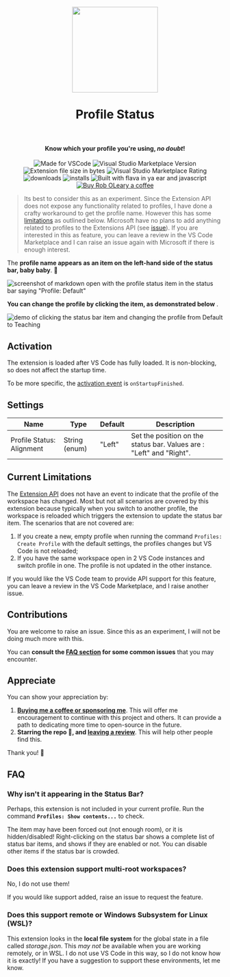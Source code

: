 <h1 align="center">
  <br>
    <img align="center" src="img/logo.png" width="200">
  <br>
	<br>
  Profile Status
  <br>
  <br>
</h1>
<h4 align="center">Know which your profile you're using, <em>no doubt</em>!</h4>

<p align="center">
<img src="https://img.shields.io/static/v1?logo=visual-studio-code&label=made%20for&message=VS%20Code&color=2b62c6" alt="Made for VSCode">
<img src="https://img.shields.io/visual-studio-marketplace/v/robole.profile-status?logo=visual-studio-code&color=2b62c6" alt="Visual Studio Marketplace Version">
<img src="https://img.shields.io/static/v1?logo=visual-studio-code&label=size&message=31KB&color=2b62c6"
alt="Extension file size in bytes">
<img src="https://img.shields.io/visual-studio-marketplace/r/robole.profile-status?logo=visual-studio-code&color=2b62c6" alt="Visual Studio Marketplace Rating">
<img src="https://img.shields.io/visual-studio-marketplace/d/robole.profile-status?logo=visual-studio-code&color=2b62c6" alt="downloads"/>
<img src="https://img.shields.io/visual-studio-marketplace/i/robole.profile-status?logo=visual-studio-code&color=2b62c6" alt="installs"/>
<img src="https://img.shields.io/static/v1?label=built%20with&message=flava%20in%20ya%20ear%20%26%20javascript&color=2b62c6" alt="Built with flava in ya ear and javascript"/>
<a href="https://ko-fi.com/roboleary"><img src="https://img.shields.io/badge/Buy%20me%20a%20coffee-$4-gold?logo=buy-me-a-coffee" alt="Buy Rob OLeary a coffee"></a>
</p>

> Its best to consider this as an experiment. Since the Extension API does not expose any functionality related to profiles, I have done a crafty workaround to get the profile name. However this has some [limitations](#current-limitations) as outlined below. Microsoft have no plans to add anything related to profiles to the Extensions API (see [issue](https://github.com/microsoft/vscode/issues/208195#issuecomment-2046778283)). If you are interested in this as feature, you can leave a review in the VS Code Marketplace and I can raise an issue again with Microsoft if there is enough interest.

The **profile name appears as an item on the left-hand side of the status bar, baby baby**. 👊

![screenshot of markdown open with the profile status item in the status bar saying "Profile: Default"](img/screenshot-statusbar.png)

**You can change the profile by clicking the item, as demonstrated below** .

![demo of clicking the status bar item and changing the profile from Default to Teaching](img/demo.webp)

## Activation

The extension is loaded after VS Code has fully loaded. It is non-blocking, so does not affect the startup time.

To be more specific, the [activation event](https://code.visualstudio.com/api/references/activation-events) is `onStartupFinished`.

## Settings

| Name                                               | Type    | Default | Description                                            |
| -------------------------------------------------- | ------- | ------- | ------------------------------------------------------ |
| Profile Status: Alignment | String (enum) | "Left"   | Set the position on the status bar. Values are : "Left" and "Right".|

## Current Limitations

The [Extension API](https://code.visualstudio.com/api) does not have an event to indicate that the profile of the workspace has changed. Most but not all scenarios are covered by this extension because typically when you switch to another profile, the workspace is reloaded which triggers the extension to update the status bar item. The scenarios that are not covered are:
1. If you create a new, empty profile when running the command `Profiles: Create Profile` with the default settings, the profiles changes but VS Code is not reloaded;
1. If you have the same workspace open in 2 VS Code instances and switch profile in one. The profile is not updated in the other instance.

If you would like the VS Code team to provide API support for this feature, you can leave a review in the VS Code Marketplace, and I raise another issue.

## Contributions

You are welcome to raise an issue. Since this as an experiment, I will not be doing much more with this.

You can **consult the [FAQ section](#faq) for some common issues** that you may encounter.

## Appreciate

You can show your appreciation by:
1. **[Buying me a coffee or sponsoring me](https://ko-fi.com/roboleary)**. This will offer me encouragement to continue with this project and others. It can provide a path to dedicating more time to open-source in the future.
1. **Starring the repo 🌟, and [leaving a review](https://marketplace.visualstudio.com/items?itemName=robole.profile-status&ssr=false#review-details)**. This will help other people find this.

Thank you! 🙏

## FAQ

### Why isn't it appearing in the Status Bar?

Perhaps, this extension is not included in your current profile. Run the command **`Profiles: Show contents...`** to check.

The item may have been forced out (not enough room), or it is hidden/disabled! Right-clicking on the status bar shows a complete list of status bar items, and shows if they are enabled or not. You can disable other items if the status bar is crowded.

### Does this extension support multi-root workspaces?

No, I do not use them!

If you would like support added, raise an issue to request the feature.

### Does this support remote or Windows Subsystem for Linux (WSL)?

This extension looks in the **local file system** for the global state in a file called *storage.json*. This *may not* be available when you are working remotely, or in WSL. I do not use VS Code in this way, so I do not know how it is exactly! If you have a suggestion to support these environments, let me know.
